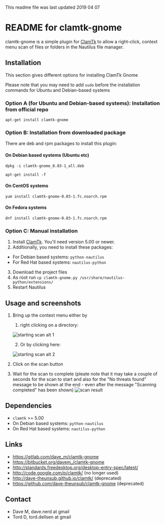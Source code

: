 This readme file was last updated 2019 04 07

# README for clamtk-gnome

clamtk-gnome is a simple plugin for
[ClamTk](https://github.com/dave-theunsub/clamtk) to allow a right-click, context menu scan of files or folders in the Nautilus file manager.


## Installation

This section gives different options for installing ClamTk Gnome

Please note that you may need to add `sudo` before the installation commands for Ubuntu and Debian-based systems

### Option A (for Ubuntu and Debian-based systems): Installation from official repo

`apt-get install clamtk-gnome`

### Option B: Installation from downloaded package

There are deb and rpm packages to install this plugin:

#### On Debian based systems (Ubuntu etc)

`dpkg -i clamtk-gnome_0.03-1_all.deb`

`apt-get install -f`

#### On CentOS systems

`yum install clamtk-gnome-0.03-1.fc.noarch.rpm`

#### On Fedora systems

`dnf install clamtk-gnome-0.03-1.fc.noarch.rpm`

### Option C: Manual installation

1. Install [ClamTk](https://gitlab.com/dave_m/clamtk/wikis/Downloads). You'll need version 5.00 or newer.
2. Additionally, you need to install these packages:
  * For Debian based systems: `python-nautilus`
  * For Red Hat based systems: `nautilus-python`
3. Download the project files
4. As root run `cp clamtk-gnome.py /usr/share/nautilus-python/extensions/`
5. Restart Nautilus


## Usage and screenshots

1. Bring up the context menu either by
   1. right clicking on a directory:
   
   ![starting scan alt 1](_img/starting_scan_alt1.png)
   
   2. Or by clicking here:
   
   ![starting scan alt 2](_img/starting_scan_alt2.png)

2. Click on the scan button

3. Wait for the scan to complete (pleate note that it may take a couple of seconds for the scan to start and also for the "No threats found" message to be shown at the end - even after the message "Scanning completed" has been shown)
![scan result](_img/scan_result.png)


## Dependencies

* `clamtk` >= 5.00
* On Debian based systems: `python-nautilus`
* On Red Hat based systems: `nautilus-python`

## Links

* https://gitlab.com/dave_m/clamtk-gnome
* https://bitbucket.org/davem_/clamtk-gnome
* http://standards.freedesktop.org/desktop-entry-spec/latest/
* http://code.google.com/p/clamtk/ (no longer used)
* http://dave-theunsub.github.io/clamtk/ (deprecated)
* https://github.com/dave-theunsub/clamtk-gnome (deprecated)

## Contact

* Dave M, dave.nerd at gmail
* Tord D, tord.dellsen at gmail
